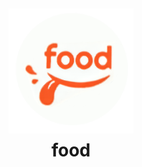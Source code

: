 <div align="center" style="display: flex; flex-direction: column; justify-content: center; align-items: center; height: 100vh;">
    <img src="/src/assets/icon/icon.png" alt="Logo de food" width="200" height="200">
    <h1 style="margin-top: 10px; font-weight: 700;">food</h1>
</div>

<h2 style="font-size: 20px;">📋 Descripción</h2>

Este proyecto, denominado food, tiene como objetivo desarrollar una aplicación móvil para la gestión de un restaurante, mejorando la experiencia de usuario tanto para los clientes como para los empleados y el equipo de gestión del establecimiento. El enfoque principal está en la utilización de hardware del dispositivo móvil para optimizar las operaciones del restaurante.


<h2 style="font-size: 20px;">🤝 Desarrolladores</h2>

<strong> Alfa: </strong> Matias Rivoira <br>
<strong> Beta: </strong> Santiago Iannello <br>
<strong> Gamma: </strong> Maia Anzor <br>

<h2 style="font-size: 20px;">📱 Capturas de pantalla</h2>

#### Splash Screen

<img width="200px" src="src/assets/readme/splash.jpg">

#### Login
<img width="200px" src="src/assets/readme/login.jpg">

#### Registro
<table>
  <tr>
    <td><img width="200px" src="src/assets/readme/registro-cliente-pagina1.jpg"></td>
    <td><img width="200px" src="src/assets/readme/registro-cliente-pagina2.jpg"></td>
    <td><img width="200px" src="src/assets/readme/registro-cliente-pagina3.jpg"></td>
    <td><img width="200px" src="src/assets/readme/registro-anonimo.jpg"></td>
  </tr>
</table>

### Vistas según el perfil

#### Dueño/supervisor
<img width="200px" src="src/assets/readme/home_ds.jpg">

#### Metre
<img width="200px" src="src/assets/readme/home_metre.jpg">

#### Mozo
<table>
  <tr>
    <td><img width="200px" src="src/assets/readme/home_mozo_1.jpg"></td>
    <td><img width="200px" src="src/assets/readme/home_mozo_2.jpg"></td>
    <td><img width="200px" src="src/assets/readme/home_mozo_3.jpg"></td>
    <td><img width="200px" src="src/assets/readme/home_mozo_4.jpg"></td>
  </tr>
</table>


#### Cocinero
<img width="200px" src="src/assets/readme/home_cocinero.jpg">

#### Cliente

<table>
  <tr>
    <td><img width="200px" src="src/assets/readme/cliente_1.jpg"></td>
    <td><img width="200px" src="src/assets/readme/cliente_2.jpg"></td>
    <td><img width="200px" src="src/assets/readme/cliente_3.jpg"></td>
    <td><img width="200px" src="src/assets/readme/cliente_4.jpg"></td>
  </tr>
  <tr>
    <td><img width="200px" src="src/assets/readme/cliente_5.jpg"></td>
    <td><img width="200px" src="src/assets/readme/cliente_6.jpg"></td>
    <td><img width="200px" src="src/assets/readme/cliente_7.jpg"></td>
    <td><img width="200px" src="src/assets/readme/cliente_8.jpg"></td>
  </tr>
  <tr>
    <td><img width="200px" src="src/assets/readme/cliente_9.jpg"></td>
    <td><img width="200px" src="src/assets/readme/cliente_10.jpg"></td>
    <td><img width="200px" src="src/assets/readme/cliente_11.jpg"></td>
    <td><img width="200px" src="src/assets/readme/cliente_12.jpg"></td>
  </tr>
</table>

<h2 style="font-size: 20px;">📅 Tareas por semana</h2>

### Semana 1

<img src="src/assets/readme/tareas_semana1.PNG">

### Semana 2

<img src="src/assets/readme/tareas_semana2.PNG">

### Semana 3

<img src="src/assets/readme/tareas_semana3.PNG" width="100%">